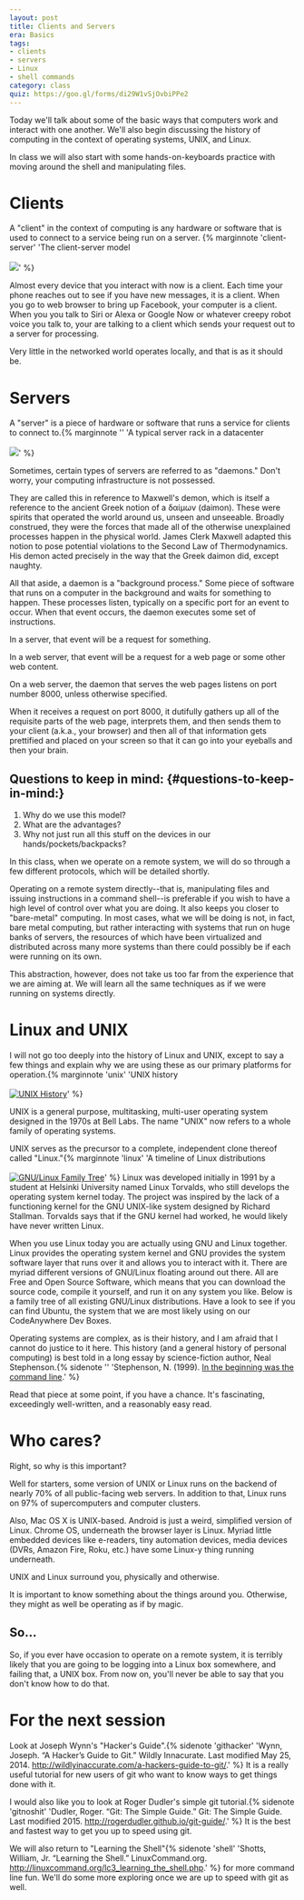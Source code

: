 ```yaml
---
layout: post
title: Clients and Servers
era: Basics
tags: 
- clients
- servers
- Linux
- shell commands
category: class
quiz: https://goo.gl/forms/di29W1vSjOvbiPPe2
---
```


Today we'll talk about some of the basic ways that computers work and
interact with one another. We'll also begin discussing the history of
computing in the context of operating systems, UNIX, and Linux.

In class we will also start with some hands-on-keyboards practice with
moving around the shell and manipulating files. 
<excerpt/>

# Clients

A "client" in the context of computing is any hardware or software that
is used to connect to a service being run on a server. {% marginnote 'client-server' 'The client-server model<br/><br/>[![](https://upload.wikimedia.org/wikipedia/commons/thumb/c/c9/Client-server-model.svg/200px-Client-server-model.svg.png)](https://en.wikipedia.org/wiki/Client_(computing)#/media/File:Client-server-model.svg)' %}

Almost every device that you interact with now is a client. Each time
your phone reaches out to see if you have new messages, it is a client.
When you go to web browser to bring up Facebook, your computer is a
client. When you you talk to Siri or Alexa or Google Now or whatever
creepy robot voice you talk to, your are talking to a client which sends
your request out to a server for processing.

Very little in the networked world operates locally, and that is as it
should be.

# Servers

A "server" is a piece of hardware or software that runs a service for
clients to connect to.{% marginnote '' 'A typical server rack in a datacenter<br/><br/>[![](https://upload.wikimedia.org/wikipedia/commons/thumb/f/f5/Rack001.jpg/360px-Rack001.jpg)](https://en.wikipedia.org/wiki/Data_center)' %}

Sometimes, certain types of servers are referred to as "daemons." Don't
worry, your computing infrastructure is not possessed.

They are called this in reference to Maxwell's demon, which is itself a
reference to the ancient Greek notion of a δαίμων (daimon). These were
spirits that operated the world around us, unseen and unseeable. Broadly
construed, they were the forces that made all of the otherwise
unexplained processes happen in the physical world. James Clerk Maxwell
adapted this notion to pose potential violations to the Second Law of
Thermodynamics. His demon acted precisely in the way that the Greek
daimon did, except naughty.

All that aside, a daemon is a "background process." Some piece of
software that runs on a computer in the background and waits for
something to happen. These processes listen, typically on a specific
port for an event to occur. When that event occurs, the daemon executes
some set of instructions.

In a server, that event will be a request for something.

In a web server, that event will be a request for a web page or some
other web content.

On a web server, the daemon that serves the web pages listens on port
number 8000, unless otherwise specified.

When it receives a request on port 8000, it dutifully gathers up all of
the requisite parts of the web page, interprets them, and then sends
them to your client (a.k.a., your browser) and then all of that
information gets prettified and placed on your screen so that it can go
into your eyeballs and then your brain.

## Questions to keep in mind: {#questions-to-keep-in-mind:}

1.  Why do we use this model?
2.  What are the advantages?
3.  Why not just run all this stuff on the devices in our
    hands/pockets/backpacks?

In this class, when we operate on a remote system, we will do so through
a few different protocols, which will be detailed shortly.

Operating on a remote system directly--that is, manipulating files and
issuing instructions in a command shell--is preferable if you wish to
have a high level of control over what you are doing. It also keeps you
closer to "bare-metal" computing. In most cases, what we will be doing
is not, in fact, bare metal computing, but rather interacting with
systems that run on huge banks of servers, the resources of which have
been virtualized and distributed across many more systems than there
could possibly be if each were running on its own.

This abstraction, however, does not take us too far from the experience
that we are aiming at. We will learn all the same techniques as if we
were running on systems directly.

# Linux and UNIX

I will not go too deeply into the history of Linux and UNIX, except to
say a few things and explain why we are using these as our primary
platforms for operation.{% marginnote 'unix' 'UNIX history<br/><br/>[![UNIX History](https://upload.wikimedia.org/wikipedia/commons/thumb/7/77/Unix_history-simple.svg/200px-Unix_history-simple.svg.png)](https://upload.wikimedia.org/wikipedia/commons/7/77/Unix_history-simple.svg)' %} 

UNIX is a general purpose, multitasking, multi-user operating system
designed in the 1970s at Bell Labs.
The name "UNIX" now refers to a whole family of operating
systems.

UNIX serves as the precursor to a complete, independent clone thereof
called "Linux."{% marginnote 'linux' 'A timeline of Linux distributions<br/><br/>[![GNU/Linux Family Tree](https://upload.wikimedia.org/wikipedia/commons/thumb/1/1b/Linux_Distribution_Timeline.svg/200px-Linux_Distribution_Timeline.svg.png)](https://upload.wikimedia.org/wikipedia/commons/1/1b/Linux_Distribution_Timeline.svg)' %} Linux was developed initially in 1991 by a student at
Helsinki University named Linux Torvalds, who still develops the
operating system kernel today. The project was inspired by the lack of a
functioning kernel for the GNU UNIX-like system designed by Richard
Stallman. Torvalds says that if the GNU kernel had worked, he would
likely have never written Linux.

When you use Linux today you are actually using GNU and Linux together.
Linux provides the operating system kernel and GNU provides the system
software layer that runs over it and allows you to interact with it.
There are myriad different versions of GNU/Linux floating around out
there. All are Free and Open Source Software, which means that you can
download the source code, compile it yourself, and run it on any system
you like. Below is a family tree of all existing GNU/Linux
distributions. Have a look to see if you can find Ubuntu, the system
that we are most likely using on our CodeAnywhere Dev Boxes.

Operating systems are complex, as is their history, and I am afraid that
I cannot do justice to it here. This history (and a general history of
personal computing) is best told in a long essay by science-fiction
author, Neal Stephenson.{% sidenote '' 'Stephenson, N. (1999). [In the beginning was the command line](http://www.cryptonomicon.com/beginning.html).' %}

Read that piece at some point, if you have a chance. It's fascinating,
exceedingly well-written, and a reasonably easy read.

# Who cares?

Right, so why is this important?

Well for starters, some version of UNIX or Linux runs on the backend of
nearly 70% of all public-facing web servers. In addition to that, Linux
runs on 97% of supercomputers and computer clusters.

Also, Mac OS X is UNIX-based. Android is just a weird, simplified
version of Linux. Chrome OS, underneath the browser layer is Linux.
Myriad little embedded devices like e-readers, tiny automation devices,
media devices (DVRs, Amazon Fire, Roku, etc.) have some Linux-y thing
running underneath.

UNIX and Linux surround you, physically and otherwise.

It is important to know something about the things around you.
Otherwise, they might as well be operating as if by magic.

## So...

So, if you ever have occasion to operate on a remote system, it is
terribly likely that you are going to be logging into a Linux box
somewhere, and failing that, a UNIX box. From now on, you'll never be
able to say that you don't know how to do that.

# For the next session

Look at Joseph Wynn's "Hacker's Guide".{% sidenote 'githacker' 'Wynn, Joseph. “A Hacker’s Guide to Git.” Wildly Innacurate. Last modified May 25, 2014. <http://wildlyinaccurate.com/a-hackers-guide-to-git/>.' %}
It is a really useful tutorial for new users of git who want to know ways to get things done with it.

I would also like you to look at Roger Dudler's simple git tutorial.{% sidenote 'gitnoshit' 'Dudler, Roger. “Git: The Simple Guide.” Git: The Simple Guide. Last modified 2015. <http://rogerdudler.github.io/git-guide/>.' %}
It is the best and fastest way to get you up to speed using git.

We will also return to "Learning the Shell"{% sidenote 'shell' 'Shotts, William, Jr. “Learning the Shell.” LinuxCommand.org. <http://linuxcommand.org/lc3_learning_the_shell.php>.' %} for more command line fun. 
We'll do some more exploring once we are up to speed with git as well.